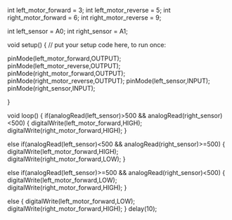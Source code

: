 int left_motor_forward = 3;
int left_motor_reverse = 5;
int right_motor_forward = 6;
int right_motor_reverse = 9;

int left_sensor = A0;
int right_sensor = A1;

void setup() {
  // put your setup code here, to run once:

pinMode(left_motor_forward,OUTPUT);
pinMode(left_motor_reverse,OUTPUT);
pinMode(right_motor_forward,OUTPUT);
pinMode(right_motor_reverse,OUTPUT);
pinMode(left_sensor,INPUT);
pinMode(right_sensor,INPUT);

}

void loop() {
 if(analogRead(left_sensor)>500 && analogRead(right_sensor)<500)
 {
  digitalWrite(left_motor_forward,HIGH);
  digitalWrite(right_motor_forward,HIGH);
 }

else if(analogRead(left_sensor)<500 && analogRead(right_sensor)>=500)
 {
  digitalWrite(left_motor_forward,HIGH);
  digitalWrite(right_motor_forward,LOW);
 }

 
 else if(analogRead(left_sensor)>=500 && analogRead(right_sensor)<500)
 {
  digitalWrite(left_motor_forward,LOW);
  digitalWrite(right_motor_forward,HIGH);
 }


else
{
   digitalWrite(left_motor_forward,LOW);
  digitalWrite(right_motor_forward,HIGH);
}
delay(10);

